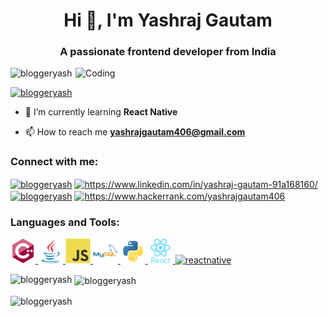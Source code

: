 <h1 align="center">Hi 👋, I'm Yashraj Gautam</h1>
<h3 align="center">A passionate frontend developer from India</h3>
<img align="right" alt="Coding" width="400" src="https://www.bypeople.com/wp-content/uploads/2019/03/people-at-work.gif">

<p align="left"> <img src="https://komarev.com/ghpvc/?username=bloggeryash&label=Profile%20views&color=0e75b6&style=flat" alt="bloggeryash" /> </p>

<p align="left"> <a href="https://twitter.com/bloggeryash" target="blank"><img src="https://img.shields.io/twitter/follow/bloggeryash?logo=twitter&style=for-the-badge" alt="bloggeryash" /></a> </p>

- 🌱 I’m currently learning **React Native**

- 📫 How to reach me **yashrajgautam406@gmail.com**

<h3 align="left">Connect with me:</h3>
<p align="left">
<a href="https://twitter.com/bloggeryash" target="blank"><img align="center" src="https://raw.githubusercontent.com/rahuldkjain/github-profile-readme-generator/master/src/images/icons/Social/twitter.svg" alt="bloggeryash" height="30" width="40" /></a>
<a href="https://linkedin.com/in/https://www.linkedin.com/in/yashraj-gautam-91a168160/" target="blank"><img align="center" src="https://raw.githubusercontent.com/rahuldkjain/github-profile-readme-generator/master/src/images/icons/Social/linked-in-alt.svg" alt="https://www.linkedin.com/in/yashraj-gautam-91a168160/" height="30" width="40" /></a>
<a href="https://instagram.com/bloggeryash" target="blank"><img align="center" src="https://raw.githubusercontent.com/rahuldkjain/github-profile-readme-generator/master/src/images/icons/Social/instagram.svg" alt="bloggeryash" height="30" width="40" /></a>
<a href="https://www.hackerrank.com/https://www.hackerrank.com/yashrajgautam406" target="blank"><img align="center" src="https://raw.githubusercontent.com/rahuldkjain/github-profile-readme-generator/master/src/images/icons/Social/hackerrank.svg" alt="https://www.hackerrank.com/yashrajgautam406" height="30" width="40" /></a>
</p>

<h3 align="left">Languages and Tools:</h3>
<p align="left"> <a href="https://www.w3schools.com/cpp/" target="_blank" rel="noreferrer"> <img src="https://raw.githubusercontent.com/devicons/devicon/master/icons/cplusplus/cplusplus-original.svg" alt="cplusplus" width="40" height="40"/> </a> <a href="https://www.java.com" target="_blank" rel="noreferrer"> <img src="https://raw.githubusercontent.com/devicons/devicon/master/icons/java/java-original.svg" alt="java" width="40" height="40"/> </a> <a href="https://developer.mozilla.org/en-US/docs/Web/JavaScript" target="_blank" rel="noreferrer"> <img src="https://raw.githubusercontent.com/devicons/devicon/master/icons/javascript/javascript-original.svg" alt="javascript" width="40" height="40"/> </a> <a href="https://www.mysql.com/" target="_blank" rel="noreferrer"> <img src="https://raw.githubusercontent.com/devicons/devicon/master/icons/mysql/mysql-original-wordmark.svg" alt="mysql" width="40" height="40"/> </a> <a href="https://www.python.org" target="_blank" rel="noreferrer"> <img src="https://raw.githubusercontent.com/devicons/devicon/master/icons/python/python-original.svg" alt="python" width="40" height="40"/> </a> <a href="https://reactjs.org/" target="_blank" rel="noreferrer"> <img src="https://raw.githubusercontent.com/devicons/devicon/master/icons/react/react-original-wordmark.svg" alt="react" width="40" height="40"/> </a> <a href="https://reactnative.dev/" target="_blank" rel="noreferrer"> <img src="https://reactnative.dev/img/header_logo.svg" alt="reactnative" width="40" height="40"/> </a> </p>

<p><img align="left" src="https://github-readme-stats.vercel.app/api/top-langs?username=bloggeryash&show_icons=true&locale=en&layout=compact" alt="bloggeryash" /></p>

<p>&nbsp;<img align="center" src="https://github-readme-stats.vercel.app/api?username=bloggeryash&show_icons=true&locale=en" alt="bloggeryash" /></p>

<p><img align="center" src="https://github-readme-streak-stats.herokuapp.com/?user=bloggeryash&" alt="bloggeryash" /></p>
